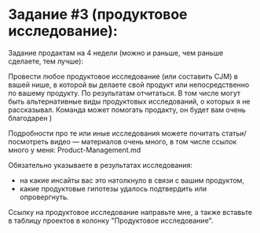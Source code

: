 # Задание #3 (продуктовое исследование):

Задание продактам на 4 недели (можно и раньше, чем раньше сделаете, тем лучше):

Провести любое продуктовое исследование (или составить CJM) в вашей нише, в которой вы делаете свой продукт или непосредственно по вашему продукту.
По результатам отчитаться.
В том числе могут быть альтернативные виды продуктовых исследований, о которых я не рассказывал.
Команда может помогать продакту, он будет вам очень благодарен )

Подробности про те или иные исследования можете почитать статьи/посмотреть видео — материалов очень много, в том числе ссылок много у меня: Product-Management.md

Обязательно указываете в результатах исследования:
- на какие инсайты вас это натолкнуло в связи с вашим продуктом,
- какие продуктовые гипотезы удалось подтвердить или опровергнуть.

Ссылку на продуктовое исследование направьте мне, а также вставьте в таблицу проектов в колонку "Продуктовое исследование".
